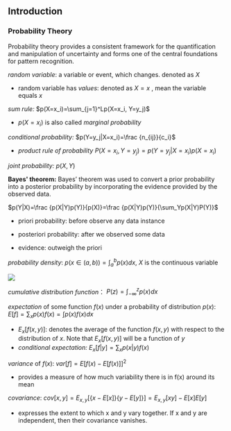 ## Introduction

### Probability Theory

Probability theory provides a consistent framework for the quantification and manipulation of uncertainty and forms one of the central foundations for pattern recognition.

*random variable*: a variable or event, which changes. denoted as $X$

- random variable has *values*: denoted as $X = x$ , mean the variable equals $x$

*sum rule:* $p(X=x_i)=\sum_{j=1}^Lp(X=x_i, Y=y_j)$

- $p(X=x_i)$ is also called *marginal probability*

*conditional probability:* $p(Y=y_j|X=x_i)=\frac {n_{ij}}{c_i}$

- *product rule of probability* $P(X=x_i,Y=y_j)=p(Y=y_j|X=x_i)p(X=x_i)$

*joint probability:* $p(X,Y)$



**Bayes' theorem:** Bayes’ theorem was used to convert a prior probability into a posterior probability by incorporating the evidence provided by the observed data.

$p(Y|X)=\frac {p(X|Y)p(Y)}{p(X)}=\frac {p(X|Y)p(Y)}{\sum_Yp(X|Y)P(Y)}$

- priori probability: before observe any data instance
- posteriori probability: after we observed some data

- evidence: outweigh the priori



*probability density*:  $p(x ∈ (a, b)) =\int _a^bp(x) dx$, $X$ is the continuous variable

![](https://raw.githubusercontent.com/Mingy2018/Markdown-photoes/master/img/20200828155128.png)

*cumulative distribution function*： $P(z) =\int _{−∞}^zp(x) dx$

*expectation* of some function $f(x)$ under a probability of distribution $p(x)$:  $E[f] =\sum_xp(x)f(x)=\int p(x)f(x)dx$

- $E_x[f(x, y)]$: denotes the average of the function $f(x, y)$ with respect to the distribution of $x$. Note that $E_x[f(x, y)]$ will be a function of $y$
- *conditional expectation:* $E_x[f|y] =\sum_x p(x|y)f(x)$



*variance* of $f(x)$:  $var[f] = E[f(x) − E[f(x)]]^2$

- provides a measure of how much variability there is in f(x) around its mean

*covariance*: $cov[x, y] = E_{x,y} [\{x − E[x]\}\{y − E[y]\}]
= E_{x,y}[xy] − E[x]E[y]$

- expresses the extent to which x and y vary together. If x and y are independent, then their covariance vanishes.

















